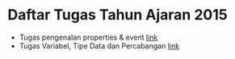 # Daftar Tugas Tahun Ajaran 2015

- Tugas pengenalan properties & event [link](https://classroom.github.com/assignment-invitations/355815782cabec3c52f5241d80efa16b)
- Tugas Variabel, Tipe Data dan Percabangan [link](https://classroom.github.com/assignment-invitations/4945ca344242491e7a7ba13d19771f67)

